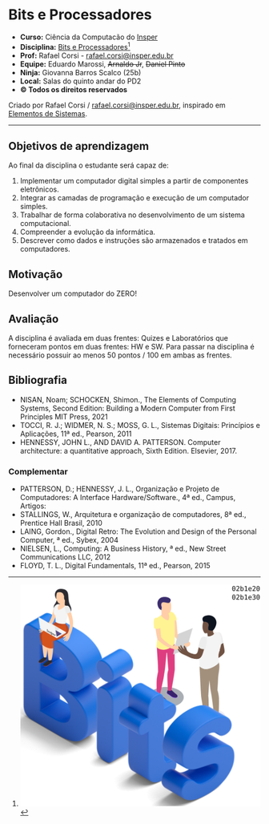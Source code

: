 # Bits e Processadores

- **Curso:** Ciência da Computacão do [Insper](https://www.insper.edu.br/)
- **Disciplina:** [Bits e Processadores]()[^1] 
- **Prof:** Rafael Corsi - rafael.corsi@insper.edu.br
- **Equipe:** Eduardo Marossi, ~~Arnaldo Jr~~, ~~Daniel Pinto~~
- **Ninja:** Giovanna Barros Scalco (25b)
- **Local:** Salas do quinto andar do PD2
- **© Todos os direitos reservados**

[^1]:![](assets/bits.png)

Criado por Rafael Corsi / rafael.corsi@insper.edu.br, inspirado em [Elementos de Sistemas](github.com/insper/z01.1).

-------------------------

## Objetivos de aprendizagem

Ao final da disciplina o estudante será capaz de:

1. Implementar um computador digital simples a partir de componentes eletrônicos.
2. Integrar as camadas de programação e execução de um computador simples.
3. Trabalhar de forma colaborativa no desenvolvimento de um sistema computacional.
4. Compreender a evolução da informática.
5. Descrever como dados e instruções são armazenados e tratados em computadores.

## Motivação

Desenvolver um computador do ZERO! 

## Avaliação

A disciplina é avaliada em duas frentes: Quizes e Laboratórios que forneceram pontos em duas frentes: HW e SW. Para passar na disciplina é necessário possuir ao menos 50 pontos / 100 em ambas as frentes.

## Bibliografia

- NISAN, Noam; SCHOCKEN, Shimon., The Elements of Computing Systems, Second Edition: Building a Modern Computer from First Principles MIT Press, 2021
- TOCCI, R. J.; WIDMER, N. S.; MOSS, G. L., Sistemas Digitais: Princípios e Aplicações, 11ª ed., Pearson, 2011
- HENNESSY, JOHN L., AND DAVID A. PATTERSON. Computer architecture: a quantitative approach, Sixth Edition. Elsevier, 2017.

### Complementar

- PATTERSON, D.; HENNESSY, J. L., Organização e Projeto de Computadores: A Interface Hardware/Software., 4ª ed., Campus, Artigos:
- STALLINGS, W., Arquitetura e organização de computadores, 8ª ed., Prentice Hall Brasil, 2010
- LAING, Gordon., Digital Retro: The Evolution and Design of the Personal Computer, ª ed., Sybex, 2004
- NIELSEN, L., Computing: A Business History, ª ed., New Street Communications LLC, 2012
- FLOYD, T. L., Digital Fundamentals, 11ª ed., Pearson, 2015

